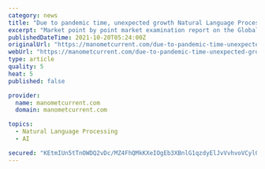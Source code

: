```yaml
---
category: news
title: "Due to pandemic time, unexpected growth Natural Language Processing (NLP) Market & Report Ocean provides analysis report by 2030"
excerpt: "Market point by point market examination report on the Global Natural Language Processing (NLP) Market is intended to give perusers an adequate strategic advantage with regards to advertise elements."
publishedDateTime: 2021-10-20T05:24:00Z
originalUrl: "https://manometcurrent.com/due-to-pandemic-time-unexpected-growth-natural-language-processing-nlp-market-report-ocean-provides-analysis-report-by-2030/"
webUrl: "https://manometcurrent.com/due-to-pandemic-time-unexpected-growth-natural-language-processing-nlp-market-report-ocean-provides-analysis-report-by-2030/"
type: article
quality: 5
heat: 5
published: false

provider:
  name: manometcurrent.com
  domain: manometcurrent.com

topics:
  - Natural Language Processing
  - AI

secured: "KEtmIUn5tTnOWDQ2vDc/MZ4FhQMkKXeIOgEb3XBnlG1qzdyElJvVvhvoVCyl0N5+UisKbUzrCAbTHmPlCT6oqkMM49nIFwTBusuVaxc+U+IQsd2IVeocBEeqdvamL4h5ubhwptV6QASHDZf7NMb9a1uqcYoe3Q1SpolQS5uiSdMNG+cOMmR2AmlF1bBFzh9bFaPoNxBv5JfdTaKIhWUJnvkd7YvD/T2TvdBG8F1bPgIxBRUDaPRgNy+Pgv4LeHa0L/Jp6suVxpKRbBAOY4YPm2zugMsVABUydaiWY8x1oEbkoKe4CG1AqZin5IoK9zaBCnKzf2l81HV687mc9dI8j1gAszYSBSj1u4NPRaKWRd4=;1Ybpt+wcqg8dOM0gDCPM9A=="
---
```


